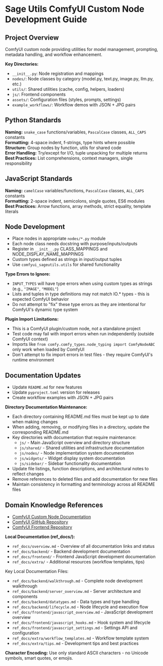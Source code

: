 # Sage Utils ComfyUI Custom Node Development Guide

## Project Overview
ComfyUI custom node providing utilities for model management, prompting, metadata handling, and workflow enhancement.

**Key Directories:**
- `__init__.py`: Node registration and mappings
- `nodes/`: Node classes by category (model.py, text.py, image.py, llm.py, etc.)
- `utils/`: Shared utilities (cache, config, helpers, loaders)
- `js/`: Frontend components
- `assets/`: Configuration files (styles, prompts, settings)
- `example_workflows/`: Workflow demos with JSON + JPG pairs

## Python Standards
**Naming:** `snake_case` functions/variables, `PascalCase` classes, `ALL_CAPS` constants  
**Formatting:** 4-space indent, f-strings, type hints where possible  
**Structure:** Group nodes by function, utils for shared code  
**Error Handling:** Try/except for I/O, tuple unpacking for multiple returns  
**Best Practices:** List comprehensions, context managers, single responsibility

## JavaScript Standards  
**Naming:** `camelCase` variables/functions, `PascalCase` classes, `ALL_CAPS` constants  
**Formatting:** 2-space indent, semicolons, single quotes, ES6 modules  
**Best Practices:** Arrow functions, array methods, strict equality, template literals

## Node Development
- Place nodes in appropriate `nodes/*.py` module
- Each node class needs docstring with purpose/inputs/outputs
- Register in `__init__.py` CLASS_MAPPINGS and NODE_DISPLAY_NAME_MAPPINGS
- Custom types defined as strings in input/output tuples
- Use `comfyui_sageutils.utils` for shared functionality

**Type Errors to Ignore:**
- `INPUT_TYPES` will have type errors when using custom types as strings (e.g., `"IMAGE"`, `"MODEL"`)
- Lists and tuples in type definitions may not match IO.* types - this is expected ComfyUI behavior
- Do not attempt to "fix" these type errors as they are intentional for ComfyUI's dynamic type system

**Plugin Import Limitations:**
- This is a ComfyUI plugin/custom node, not a standalone project
- Test code may fail with import errors when run independently (outside ComfyUI context)
- Imports like `from comfy.comfy_types.node_typing import ComfyNodeABC` only work when loaded by ComfyUI
- Don't attempt to fix import errors in test files - they require ComfyUI's runtime environment

## Documentation Updates
- Update `README.md` for new features
- Update `pyproject.toml` version for releases
- Create workflow examples with JSON + JPG pairs

**Directory Documentation Maintenance:**
- Each directory containing README.md files must be kept up to date when making changes
- When adding, removing, or modifying files in a directory, update the corresponding README.md
- Key directories with documentation that require maintenance:
  - `js/` - Main JavaScript overview and directory structure
  - `js/shared/` - Shared utilities and infrastructure documentation
  - `js/nodes/` - Node implementation system documentation
  - `js/widgets/` - Widget display system documentation
  - `js/sidebar/` - Sidebar functionality documentation
- Update file listings, function descriptions, and architectural notes to reflect changes
- Remove references to deleted files and add documentation for new files
- Maintain consistency in formatting and terminology across all README files

## Domain Knowledge References
- [ComfyUI Custom Node Documentation](https://docs.comfy.org/custom-nodes/overview)
- [ComfyUI GitHub Repository](https://github.com/comfyanonymous/ComfyUI)
- [ComfyUI Frontend Repository](https://github.com/Comfy-Org/ComfyUI_frontend)

**Local Documentation (ref_docs/):**
- `ref_docs/overview.md` - Overview of all documentation links and status
- `ref_docs/backend/` - Backend development documentation
- `ref_docs/frontend/` - Frontend JavaScript development documentation  
- `ref_docs/extra/` - Additional resources (workflow templates, tips)

Key Local Documentation Files:
- `ref_docs/backend/walkthrough.md` - Complete node development walkthrough
- `ref_docs/backend/server_overview.md` - Server architecture and components
- `ref_docs/backend/datatypes.md` - Data types and type handling
- `ref_docs/backend/lifecycle.md` - Node lifecycle and execution flow
- `ref_docs/frontend/javascript_overview.md` - JavaScript development overview
- `ref_docs/frontend/javascript_hooks.md` - Hook system and lifecycle
- `ref_docs/frontend/javascript_settings.md` - Settings API and configuration
- `ref_docs/extra/workflow_templates.md` - Workflow template system
- `ref_docs/extra/tips.md` - Development tips and best practices

**Character Encoding:** Use only standard ASCII characters - no Unicode symbols, smart quotes, or emojis.